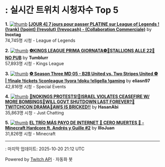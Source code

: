 # : 실시간 트위치 시청자수 Top 5

**1.** [![thumb](https://static-cdn.jtvnw.net/previews-ttv/live_user_inoxtag-320x180.jpg)](https://twitch.tv/Inoxtag)
**[[JOUR 4] 7 jours pour passer PLATINE sur League of Legends ! (!rank) (!point) (!revolut) (!revocash) - (Collaboration Commerciale)](https://twitch.tv/Inoxtag)** by **Inoxtag**<br>74,745명 시청  - League of Legends

**2.** [![thumb](https://static-cdn.jtvnw.net/previews-ttv/live_user_tumblurr-320x180.jpg)](https://twitch.tv/Tumblurr)
**[⚽KINGS LEAGUE PRIMA GIORNATA⚽🐎STALLIONS ALLE 22🐎 NO PUB](https://twitch.tv/Tumblurr)** by **Tumblurr**<br>57,893명 시청  - Kings League

**3.** [![thumb](https://static-cdn.jtvnw.net/previews-ttv/live_user_eliasn97-320x180.jpg)](https://twitch.tv/eliasn97)
**[⚽ Season Three MD 05 - B2B United vs. Two Stripes United ⚽ | !finale !tickets !iconleague !lyora !doku !eligella !gaming](https://twitch.tv/eliasn97)** by **eliasn97**<br>42,816명 시청  - Special Events

**4.** [![thumb](https://static-cdn.jtvnw.net/previews-ttv/live_user_hasanabi-320x180.jpg)](https://twitch.tv/HasanAbi)
**[🚨NOKINGS PROTESTS!🚨ISRAEL VIOLATES CEASEFIRE W/ MORE BOMBINGS🚨WILL GOVT SHUTDOWN LAST FOREVER?🚨TWITCHCON DRAMA🚨AWS IS BRICKED!!](https://twitch.tv/HasanAbi)** by **HasanAbi**<br>35,863명 시청  - Just Chatting

**5.** [![thumb](https://static-cdn.jtvnw.net/previews-ttv/live_user_illojuan-320x180.jpg)](https://twitch.tv/IlloJuan)
**[EL TRÍO MÁS PAYO DE INTERNET 🌈 CERO MUERTES 👏 - Minecraft Hardcore ft. Andrés y Guille #2](https://twitch.tv/IlloJuan)** by **IlloJuan**<br>31,826명 시청  - Minecraft


---
: 마지막 업데이트: 2025-10-20 21:12 UTC

Powered by [Twitch API](https://dev.twitch.tv/docs/api/reference) · 자동화 봇